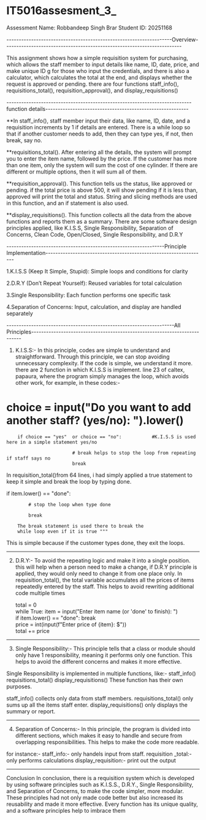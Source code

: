 # IT5016assesment_3_
Assessment 
Name: Robbandeep Singh Brar
Student ID: 20251168

-------------------------------------------------------------------Overview------------------------------------------------------------------------


This assignment shows how a simple requisition system for purchasing, which allows the staff member to input details like name, ID, date, price, and make unique ID g for those who input the credentials, and there is  also a calculator, which calculates the total at the end, and displays whether the request is approved or pending. there are four functions staff_info(), requisitions_total(), requisition_approval(), and display_requisitions()


---------------------------------------------------------------------------function details----------------------------------------------------------


**In staff_info(), staff member input their data, like name, ID, date, and a requisition increments by 1 if details are entered. There is a while loop so that if another customer needs to add, then they can type yes, if not, then break, say no.


**requisitions_total().   After entering all the details, the system will prompt you to enter the item name, followed by the price. If the customer has more than one item, only the system will sum the cost of one cylinder. If there are different or multiple options, then it will sum all of them.


**requisition_approval(). This function tells us the status, like approved or pending. if the total price is above 500, it will show pending if it is less than, approved will print the total and status. String and slicing methods are used in this function, and an if statement is also used.


**display_requisitions(). This function collects all the data from the above functions and reports them as a summary.
There are some software design principles applied, like K.I.S.S, Single Responsibility, Separation of Concerns, Clean Code, Open/Closed, Single Responsibility, and D.R.Y


----------------------------------------------------------------Principle Implementation-----------------------------------------------------------------


1.K.I.S.S (Keep It Simple, Stupid): Simple loops and conditions for clarity

2.D.R.Y (Don’t Repeat Yourself): Reused variables for total calculation

3.Single Responsibility: Each function performs one specific task

4.Separation of Concerns: Input, calculation, and display are handled separately




--------------------------------------------------------------------All Principles--------------------------------------------------------------------------


1. K.I.S.S:- In this principle, codes are simple to understand and straightforward. Through this principle, we can stop avoiding unnecessary complexity. If the  code is simple, we understand it more.
   there are 2 function in which K.I.S.S is implement. line 23 of caltex, papaura, where the program simply manages  the loop, which avoids other work, for example,
   in these codes:-
  #  choice = input("Do you want to add another staff? (yes/no): ").lower()
  
        if choice == "yes"  or choice == "no":           #K.I.S.S is used here in a simple statement yes/no    
                            
                            # break helps to stop the loop from repeating if staff says no
                            break
   

In requisition_total()from 64  lines,  i had simply applied a true statement to keep it simple and break the loop by typing done.

 if item.lower() == "done":

            # stop the loop when type done

            break                
        
        The break statement is used there to break the 
        while loop even if it is true """
This is simple because if the customer types done, they exit the loops.

-----------------------------------------------------------------------------------------------------------------------------------------------------------------

2. D.R.Y:- To avoid the repeating logic and make it into a single position. this will help when a person need to make a change, if D.R.Y principle is applied, they would only need to change it from one place only.
In requisition_total(), the total variable accumulates all the prices of items repeatedly entered by the staff. This helps to avoid rewriting additional code multiple times



    total = 0                                                        
    while True:
        item = input("Enter item name (or 'done' to finish): ")   
        if item.lower() == "done":
            break                
        price = int(input(f"Enter price of {item}: $"))   
                   total += price


      
-----------------------------------------------------------------------------------------------------------------------------------------------------------------          
3. Single Responsibility:- This principle tells that a class or module should only have 1 responsibility, meaning it performs only one function. This helps to avoid the different concerns and makes it more effective. 

Single Responsibility is implemented in multiple functions, like:-
staff_info()
requisitions_total()
display_requisitions()
These function has their own purposes.

staff_info() collects only data from staff members.
requisitions_total() only sums up all the items staff enter.
display_requisitions() only displays the summary or report.

----------------------------------------------------------------------------------------------------------------------------------------------------------------

4. Separation of Concerns:- In this principle, the program is divided into different sections, which makes it easy to handle and secure from overlapping responsibilities. This helps to make the code more readable.

for instance:-
 staff_info:- only handels input from staff.
 requisition _total:- only performs calculations 
 display_requisition:- print out the output

 ---------------------------------------------------------------------------------------------------------------------------------------------------------------
Conclusion
In conclusion, there is a requisition system which is developed by using software principles such as K.I.S.S., D.R.Y., Single Responsibility, and Separation of Concerns, to make the code simpler, more modular. These principles had not only made code better but also increased its reusability and made it more effective.  Every function has its unique quality, and a software principles help to imbrace them



